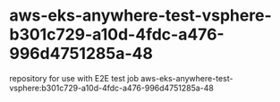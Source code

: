 # aws-eks-anywhere-test-vsphere-b301c729-a10d-4fdc-a476-996d4751285a-48
repository for use with E2E test job aws-eks-anywhere-test-vsphere:b301c729-a10d-4fdc-a476-996d4751285a-48
